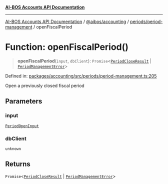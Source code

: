 [**AI-BOS Accounts API Documentation**](../../../../../README.md)

***

[AI-BOS Accounts API Documentation](../../../../../README.md) / [@aibos/accounting](../../../README.md) / [periods/period-management](../README.md) / openFiscalPeriod

# Function: openFiscalPeriod()

> **openFiscalPeriod**(`input`, `dbClient`): `Promise`\<[`PeriodCloseResult`](../interfaces/PeriodCloseResult.md) \| [`PeriodManagementError`](../interfaces/PeriodManagementError.md)\>

Defined in: [packages/accounting/src/periods/period-management.ts:205](https://github.com/pohlai88/accounts/blob/48103fb36d28b2b9bfb33472b6de2f719773cde9/packages/accounting/src/periods/period-management.ts#L205)

Open a previously closed fiscal period

## Parameters

### input

[`PeriodOpenInput`](../interfaces/PeriodOpenInput.md)

### dbClient

`unknown`

## Returns

`Promise`\<[`PeriodCloseResult`](../interfaces/PeriodCloseResult.md) \| [`PeriodManagementError`](../interfaces/PeriodManagementError.md)\>
